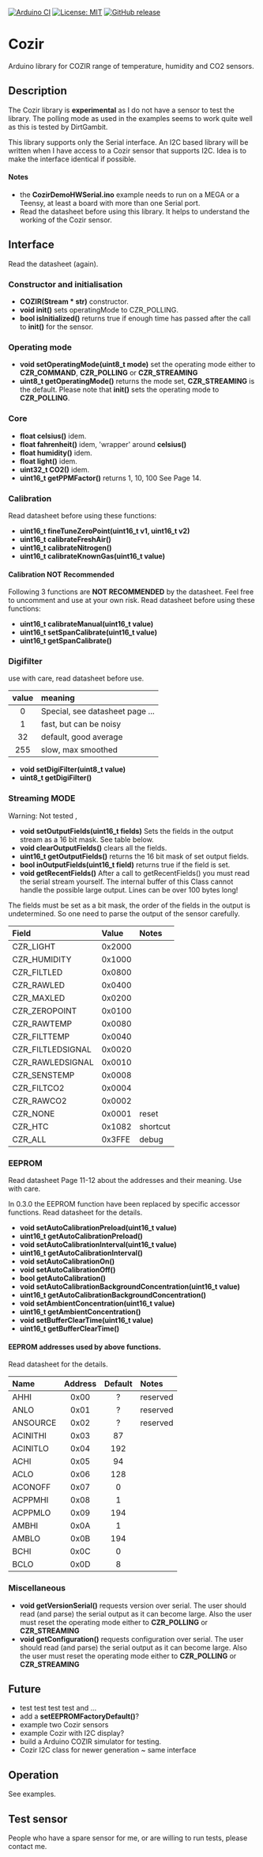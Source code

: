 
[![Arduino CI](https://github.com/RobTillaart/Cozir/workflows/Arduino%20CI/badge.svg)](https://github.com/marketplace/actions/arduino_ci)
[![License: MIT](https://img.shields.io/badge/license-MIT-green.svg)](https://github.com/RobTillaart/Cozir/blob/master/LICENSE)
[![GitHub release](https://img.shields.io/github/release/RobTillaart/Cozir.svg?maxAge=3600)](https://github.com/RobTillaart/Cozir/releases)


# Cozir

Arduino library for COZIR range of temperature, humidity and CO2 sensors.


## Description

The Cozir library is **experimental** as I do not have a sensor to test the library.
The polling mode as used in the examples seems to work quite well as this is tested by DirtGambit.

This library supports only the Serial interface. An I2C based library will be written 
when I have access to a Cozir sensor that supports I2C. 
Idea is to make the interface identical if possible.


#### Notes
- the **CozirDemoHWSerial.ino** example needs to run on a MEGA or a Teensy, 
at least a board with more than one Serial port. 
- Read the datasheet before using this library. 
It helps to understand the working of the Cozir sensor.


## Interface

Read the datasheet (again).


### Constructor and initialisation

- **COZIR(Stream \* str)** constructor.
- **void init()** sets operatingMode to CZR_POLLING.
- **bool isInitialized()** returns true if enough time has passed after the call to **init()** for the sensor.


### Operating mode

- **void setOperatingMode(uint8_t mode)** set the operating mode either to **CZR_COMMAND**, **CZR_POLLING** or **CZR_STREAMING**
- **uint8_t getOperatingMode()** returns the mode set, **CZR_STREAMING** is the default. 
Please note that **init()** sets the operating mode to **CZR_POLLING**.


### Core 
- **float celsius()** idem.
- **float fahrenheit()** idem, 'wrapper' around **celsius()**
- **float humidity()** idem.
- **float light()** idem.
- **uint32_t CO2()** idem.
- **uint16_t getPPMFactor()** returns 1, 10, 100 See Page 14.


### Calibration

Read datasheet before using these functions:

- **uint16_t fineTuneZeroPoint(uint16_t v1, uint16_t v2)**
- **uint16_t calibrateFreshAir()**
- **uint16_t calibrateNitrogen()**
- **uint16_t calibrateKnownGas(uint16_t value)**


#### Calibration NOT Recommended 

Following 3 functions are **NOT RECOMMENDED** by the datasheet.
Feel free to uncomment and use at your own risk.
Read datasheet before using these functions:

- **uint16_t calibrateManual(uint16_t value)**
- **uint16_t setSpanCalibrate(uint16_t value)**
- **uint16_t getSpanCalibrate()**


### Digifilter

use with care, read datasheet before use.

| value | meaning |
|:-----:|:--------|
|   0   | Special, see datasheet page ... |
|   1   | fast, but can be noisy          |
|  32   | default, good average           |
| 255   | slow, max smoothed              |

- **void setDigiFilter(uint8_t value)**
- **uint8_t getDigiFilter()**


### Streaming MODE

Warning: Not tested ,

- **void setOutputFields(uint16_t fields)** Sets the fields in the output stream as a 16 bit mask. See table below.
- **void clearOutputFields()** clears all the fields.
- **uint16_t getOutputFields()** returns the 16 bit mask of set output fields.
- **bool inOutputFields(uint16_t field)** returns true if the field is set.
- **void getRecentFields()** After a call to getRecentFields() you must read the serial stream yourself.
The internal buffer of this Class cannot handle the possible large output. Lines can be over 100 bytes long!

The fields must be set as a bit mask, the order of the fields in the output is undetermined. 
So one need to parse the output of the sensor carefully.

| Field             | Value  | Notes    |
|:------------------|:-------|:---------|
| CZR_LIGHT         | 0x2000 |          |
| CZR_HUMIDITY      | 0x1000 |          |
| CZR_FILTLED       | 0x0800 |          |
| CZR_RAWLED        | 0x0400 |          |
| CZR_MAXLED        | 0x0200 |          |
| CZR_ZEROPOINT     | 0x0100 |          |
| CZR_RAWTEMP       | 0x0080 |          |
| CZR_FILTTEMP      | 0x0040 |          |
| CZR_FILTLEDSIGNAL | 0x0020 |          |
| CZR_RAWLEDSIGNAL  | 0x0010 |          |
| CZR_SENSTEMP      | 0x0008 |          |
| CZR_FILTCO2       | 0x0004 |          |
| CZR_RAWCO2        | 0x0002 |          |
| CZR_NONE          | 0x0001 | reset    |
| CZR_HTC           | 0x1082 | shortcut |
| CZR_ALL           | 0x3FFE | debug    |


### EEPROM

Read datasheet Page 11-12 about the addresses and their meaning.
Use with care.

In 0.3.0 the EEPROM function have been replaced by specific accessor 
functions. Read datasheet for the details.

- **void setAutoCalibrationPreload(uint16_t value)**
- **uint16_t getAutoCalibrationPreload()**
- **void setAutoCalibrationInterval(uint16_t value)**
- **uint16_t getAutoCalibrationInterval()**
- **void setAutoCalibrationOn()**
- **void setAutoCalibrationOff()**
- **bool getAutoCalibration()**
- **void setAutoCalibrationBackgroundConcentration(uint16_t value)**
- **uint16_t getAutoCalibrationBackgroundConcentration()**
- **void setAmbientConcentration(uint16_t value)**
- **uint16_t getAmbientConcentration()**
- **void setBufferClearTime(uint16_t value)**
- **uint16_t getBufferClearTime()**


#### EEPROM addresses used by above functions.

Read datasheet for the details.

| Name     | Address | Default | Notes    |
|:---------|:-------:|:-------:|:---------|
| AHHI     | 0x00    | ?       | reserved |
| ANLO     | 0x01    | ?       | reserved |
| ANSOURCE | 0x02    | ?       | reserved |
| ACINITHI | 0x03    | 87      |          |
| ACINITLO | 0x04    | 192     |          |
| ACHI     | 0x05    | 94      |          |
| ACLO     | 0x06    | 128     |          |
| ACONOFF  | 0x07    | 0       |          |
| ACPPMHI  | 0x08    | 1       |          |
| ACPPMLO  | 0x09    | 194     |          |
| AMBHI    | 0x0A    | 1       |          |
| AMBLO    | 0x0B    | 194     |          |
| BCHI     | 0x0C    | 0       |          |
| BCLO     | 0x0D    | 8       |          |


### Miscellaneous

- **void getVersionSerial()** requests version over serial. 
The user should read (and parse) the serial output as it can become large. 
Also the user must reset the operating mode either to **CZR_POLLING** or **CZR_STREAMING**
- **void getConfiguration()** requests configuration over serial. 
The user should read (and parse) the serial output as it can become large. 
Also the user must reset the operating mode either to **CZR_POLLING** or **CZR_STREAMING**


## Future

- test test test test and ...
- add a **setEEPROMFactoryDefault()**?
- example two Cozir sensors
- example Cozir with I2C display?
- build a Arduino COZIR simulator for testing.
- Cozir I2C class for newer generation ~ same interface


## Operation

See examples.


## Test sensor

People who have a spare sensor for me, or are willing to run tests, please contact me.
